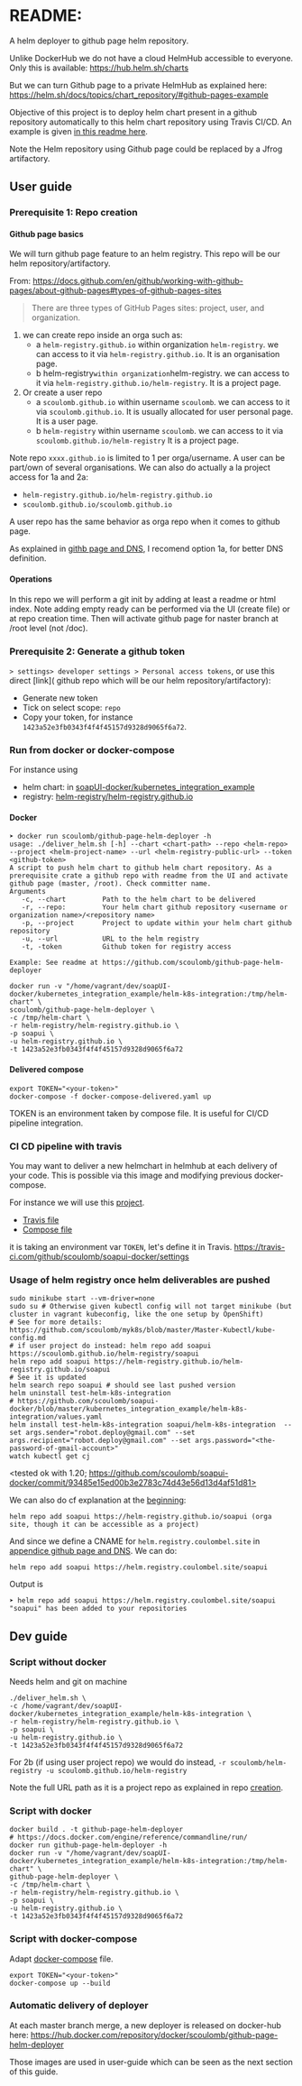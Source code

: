 # README: 

A helm deployer to github page helm repository.

Unlike DockerHub we do not have a cloud HelmHub accessible to everyone. Only this is available: 
https://hub.helm.sh/charts

But we can turn Github page to a private HelmHub as explained here:
https://helm.sh/docs/topics/chart_repository/#github-pages-example

Objective of this project is to deploy helm chart present in a github repository automatically to this helm chart repository using Travis CI/CD.
An example is given [in this readme here](#CI-CD-pipeline-with-travis). 
 
Note the Helm repository using Github page could be replaced by a Jfrog artifactory.

<!--
Also if we do not want a separate registry we could tar the helm archive in the project.
Tar sounds mandatory.
--> 

## User guide 

### Prerequisite 1: Repo creation

#### Github page basics

We will turn github page feature to an helm registry. 
This repo  will be our helm repository/artifactory. 

From: https://docs.github.com/en/github/working-with-github-pages/about-github-pages#types-of-github-pages-sites
> There are three types of GitHub Pages sites: project, user, and organization.


1. we can create repo inside an orga such as:
    - a `helm-registry.github.io` within organization `helm-registry`. <organisation>
      we can access to it via `helm-registry.github.io`. 
      It is an organisation page.
    - b helm-registry` within organization `helm-registry. 
      we can access to it via `helm-registry.github.io/helm-registry`.
      It is a project page.
2. Or create a user repo
    - a `scoulomb.github.io` within username `scoulomb`. 
     we can access to it via `scoulomb.github.io`. It is usually allocated for user personal page.
     It is a user page.
    - b `helm-registry` within username `scoulomb`. <project>
     we can access to it via `scoulomb.github.io/helm-registry` 
     It is a project page.
   
Note repo `xxxx.github.io` is limited to 1 per orga/username.
A user can be part/own of several organisations.
We can also do actually a la project access for 1a and 2a:
- `helm-registry.github.io/helm-registry.github.io`
- `scoulomb.github.io/scoulomb.github.io`

A user repo has the same behavior as orga repo when it comes to github page.

As explained in [githb page and DNS](appendice-github-page-and-dns.md#what-about-registrycoulombelsite), I recomend option 1a,
for better DNS definition.

#### Operations

In this repo we will perform a git init by adding at least a readme or html index.
Note adding empty ready can be performed via the UI (create file) or at repo creation time.
Then will activate github page for naster branch at /root level (not /doc).


### Prerequisite 2: Generate a github token

`> settings> developer settings > Personal access tokens`, or use this direct [link]( github repo which will be our helm repository/artifactory):

- Generate new token 
- Tick on select scope: `repo`
- Copy your token, for instance `1423a52e3fb0343f4f4f45157d9328d9065f6a72`.

<!--
Github revoke token if copied in the repo!
-->

### Run from docker or docker-compose

For instance using 
- helm chart:  in [soapUI-docker/kubernetes_integration_example](https://github.com/scoulomb/soapui-docker/tree/master/kubernetes_integration_example/helm-k8s-integration)
- registry: [helm-registry/helm-registry.github.io](https://helm-registry.github.io/)

#### Docker

````shell script
➤ docker run scoulomb/github-page-helm-deployer -h                       
usage: ./deliver_helm.sh [-h] --chart <chart-path> --repo <helm-repo> --project <helm-project-name> --url <helm-registry-public-url> --token <github-token>
A script to push helm chart to github helm chart repository. As a prerequisite crate a github repo with readme from the UI and activate github page (master, /root). Check committer name.
Arguments
   -c, --chart         Path to the helm chart to be delivered
   -r, --repo:         Your helm chart github repository <username or organization name>/<repository name>
   -p, --project       Project to update within your helm chart github repository
   -u, --url           URL to the helm registry
   -t, -token          Github token for registry access

Example: See readme at https://github.com/scoulomb/github-page-helm-deployer
````

````shell script
docker run -v "/home/vagrant/dev/soapUI-docker/kubernetes_integration_example/helm-k8s-integration:/tmp/helm-chart" \
scoulomb/github-page-helm-deployer \
-c /tmp/helm-chart \
-r helm-registry/helm-registry.github.io \
-p soapui \
-u helm-registry.github.io \
-t 1423a52e3fb0343f4f4f45157d9328d9065f6a72 
````

#### Delivered compose

````shell script
export TOKEN="<your-token>"
docker-compose -f docker-compose-delivered.yaml up
````

TOKEN is an environment taken by compose file. It is useful for CI/CD pipeline integration.


### CI CD pipeline with travis 

You may want to deliver a new helmchart in helmhub at each delivery of your code.
This is possible via this image and modifying previous docker-compose.

For instance we will use this [project](https://github.com/scoulomb/soapui-docker/tree/master/kubernetes_integration_example#deliver-a-helm-package-in-helmhub).

- [Travis file](https://github.com/scoulomb/soapui-docker/blob/master/.travis.yml#L19)
- [Compose file](https://github.com/scoulomb/soapui-docker/blob/master/docker-compose-deliver-helm-chart.yaml)

it is taking an environment var `TOKEN`, let's define it in Travis.
https://travis-ci.com/github/scoulomb/soapui-docker/settings

<!-- 
Note soapui-Docker travis is launching locally built image of its project
Dockerhub delivers released image used in docker-compose-dockerhub
And delivered image of github-helm-page-deployer are built by dokcerhub from this project
-->

### Usage of helm registry once helm deliverables are pushed


````shell script
sudo minikube start --vm-driver=none
sudo su # Otherwise given kubectl config will not target minikube (but cluster in vagrant kubeconfig, like the one setup by OpenShift)
# See for more details: https://github.com/scoulomb/myk8s/blob/master/Master-Kubectl/kube-config.md
# if user project do instead: helm repo add soapui https://scoulomb.github.io/helm-registry/soapui
helm repo add soapui https://helm-registry.github.io/helm-registry.github.io/soapui
# See it is updated
helm search repo soapui # should see last pushed version
helm uninstall test-helm-k8s-integration 
# https://github.com/scoulomb/soapui-docker/blob/master/kubernetes_integration_example/helm-k8s-integration/values.yaml
helm install test-helm-k8s-integration soapui/helm-k8s-integration  --set args.sender="robot.deploy@gmail.com" --set args.recipient="robot.deploy@gmail.com" --set args.password="<the-password-of-gmail-account>"
watch kubectl get cj
````

<tested ok with 1.20; https://github.com/scoulomb/soapui-docker/commit/93485e15ed00b3e2783c74d43e56d13d4af51d81>

We can also do cf explanation at the [beginning](#github-page-basics): 

````shell script
helm repo add soapui https://helm-registry.github.io/soapui (orga site, though it can be accessible as a project)
````

And since we define a CNAME for `helm.registry.coulombel.site` in [appendice github page and DNS](appendice-github-page-and-dns.md#consequences).
We can do:

````shell script
helm repo add soapui https://helm.registry.coulombel.site/soapui 
````

Output is

````shell script
➤ helm repo add soapui https://helm.registry.coulombel.site/soapui                                                                                                         
"soapui" has been added to your repositories
````

## Dev guide


### Script without docker 

Needs helm and git on machine

````shell script
./deliver_helm.sh \
-c /home/vagrant/dev/soapUI-docker/kubernetes_integration_example/helm-k8s-integration \
-r helm-registry/helm-registry.github.io \
-p soapui \
-u helm-registry.github.io \
-t 1423a52e3fb0343f4f4f45157d9328d9065f6a72
````

<!--
https://stackoverflow.com/questions/18599711/how-can-i-split-a-shell-command-over-multiple-lines-when-using-an-if-statement
No space after \ 
-->

For 2b (if using user project repo) we would do instead, 
`-r scoulomb/helm-registry -u scoulomb.github.io/helm-registry`

Note the full URL path as it is a project repo as explained in repo [creation](#Repo-creation).

### Script with docker 

````shell script
docker build . -t github-page-helm-deployer
# https://docs.docker.com/engine/reference/commandline/run/
docker run github-page-helm-deployer -h
docker run -v "/home/vagrant/dev/soapUI-docker/kubernetes_integration_example/helm-k8s-integration:/tmp/helm-chart" \
github-page-helm-deployer \
-c /tmp/helm-chart \
-r helm-registry/helm-registry.github.io \
-p soapui \
-u helm-registry.github.io \
-t 1423a52e3fb0343f4f4f45157d9328d9065f6a72                        
````

### Script with docker-compose

Adapt [docker-compose](./docker-compose.yaml) file.

````shell script
export TOKEN="<your-token>"
docker-compose up --build
````

### Automatic delivery of deployer

At each master branch merge, a new deployer is released on docker-hub here:
https://hub.docker.com/repository/docker/scoulomb/github-page-helm-deployer

Those images are used in user-guide which can be seen as the next section of this guide.

